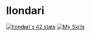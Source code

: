 # llondari
[![llondari's 42 stats](https://badge.mediaplus.ma/greenbinary/llondari)](https://github.com/oakoudad/badge42)
[![My Skills](https://skillicons.dev/icons?i=aws,c,flutter&perline=3)](https://skillicons.dev)
